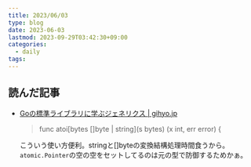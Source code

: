 ```yaml
---
title: 2023/06/03
type: blog
date: 2023-06-03
lastmod: 2023-09-29T03:42:30+09:00
categories:
  - daily
tags:
---
```


## 読んだ記事

- [Goの標準ライブラリに学ぶジェネリクス | gihyo.jp](https://gihyo.jp/article/2023/05/tukinami-go-07)  
  > func atoi[bytes []byte | string](s bytes) (x int, err error) {

  こういう使い方便利。stringと[]byteの変換結構処理時間食うから。  
  `atomic.Pointer`の空の空をセットしてるのは元の型で防御するためかぁ。  
